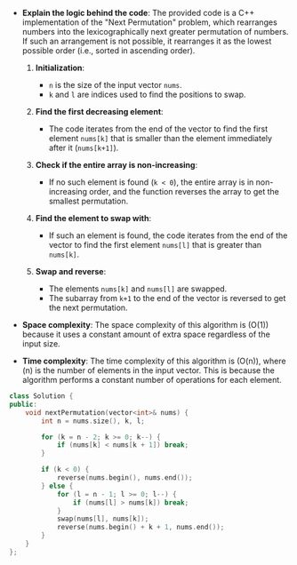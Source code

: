 - **Explain the logic behind the code**:
  The provided code is a C++ implementation of the "Next Permutation" problem, which rearranges numbers into the lexicographically next greater permutation of numbers. If such an arrangement is not possible, it rearranges it as the lowest possible order (i.e., sorted in ascending order).

  1. **Initialization**:
     - `n` is the size of the input vector `nums`.
     - `k` and `l` are indices used to find the positions to swap.

  2. **Find the first decreasing element**:
     - The code iterates from the end of the vector to find the first element `nums[k]` that is smaller than the element immediately after it (`nums[k+1]`).

  3. **Check if the entire array is non-increasing**:
     - If no such element is found (`k < 0`), the entire array is in non-increasing order, and the function reverses the array to get the smallest permutation.

  4. **Find the element to swap with**:
     - If such an element is found, the code iterates from the end of the vector to find the first element `nums[l]` that is greater than `nums[k]`.

  5. **Swap and reverse**:
     - The elements `nums[k]` and `nums[l]` are swapped.
     - The subarray from `k+1` to the end of the vector is reversed to get the next permutation.

- **Space complexity**:
  The space complexity of this algorithm is \(O(1)\) because it uses a constant amount of extra space regardless of the input size.

- **Time complexity**:
  The time complexity of this algorithm is \(O(n)\), where \(n\) is the number of elements in the input vector. This is because the algorithm performs a constant number of operations for each element.

```cpp
class Solution {
public:
    void nextPermutation(vector<int>& nums) {
        int n = nums.size(), k, l;

        for (k = n - 2; k >= 0; k--) {
            if (nums[k] < nums[k + 1]) break;
        }

        if (k < 0) {
            reverse(nums.begin(), nums.end());
        } else {
            for (l = n - 1; l >= 0; l--) {
                if (nums[l] > nums[k]) break;
            }
            swap(nums[l], nums[k]);
            reverse(nums.begin() + k + 1, nums.end());
        }
    }
};
```